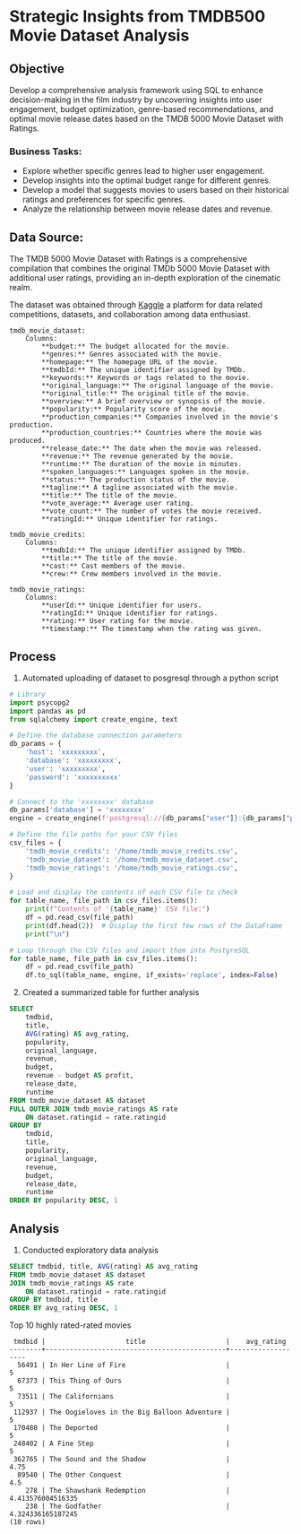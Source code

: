# Strategic Insights from TMDB500 Movie Dataset Analysis

## Objective
Develop a comprehensive analysis framework using SQL to enhance decision-making in the film industry by uncovering insights into user engagement, budget optimization, genre-based recommendations, and optimal movie release dates based on the TMDB 5000 Movie Dataset with Ratings.

### Business Tasks:
* Explore whether specific genres lead to higher user engagement.
* Develop insights into the optimal budget range for different genres.
* Develop a model that suggests movies to users based on their historical ratings and preferences for specific genres.
* Analyze the relationship between movie release dates and revenue.

## Data Source:
The TMDB 5000 Movie Dataset with Ratings is a comprehensive compilation that combines the original TMDb 5000 Movie Dataset with additional user ratings, providing an in-depth exploration of the cinematic realm.

The dataset was obtained through [Kaggle](https://www.kaggle.com/datasets/aayushsoni4/tmdb-5000-movie-dataset-with-ratings?select=tmdb_movie_dataset.csv) a platform for data related competitions, datasets, and collaboration among data enthusiast.

    tmdb_movie_dataset:
        Columns:
            **budget:** The budget allocated for the movie.
            **genres:** Genres associated with the movie.
            **homepage:** The homepage URL of the movie.
            **tmdbId:** The unique identifier assigned by TMDb.
            **keywords:** Keywords or tags related to the movie.
            **original_language:** The original language of the movie.
            **original_title:** The original title of the movie.
            **overview:** A brief overview or synopsis of the movie.
            **popularity:** Popularity score of the movie.
            **production_companies:** Companies involved in the movie's production.
            **production_countries:** Countries where the movie was produced.
            **release_date:** The date when the movie was released.
            **revenue:** The revenue generated by the movie.
            **runtime:** The duration of the movie in minutes.
            **spoken_languages:** Languages spoken in the movie.
            **status:** The production status of the movie.
            **tagline:** A tagline associated with the movie.
            **title:** The title of the movie.
            **vote_average:** Average user rating.
            **vote_count:** The number of votes the movie received.
            **ratingId:** Unique identifier for ratings.

    tmdb_movie_credits:
        Columns:
            **tmdbId:** The unique identifier assigned by TMDb.
            **title:** The title of the movie.
            **cast:** Cast members of the movie.
            **crew:** Crew members involved in the movie.

    tmdb_movie_ratings:
        Columns:
            **userId:** Unique identifier for users.
            **ratingId:** Unique identifier for ratings.
            **rating:** User rating for the movie.
            **timestamp:** The timestamp when the rating was given.


## Process 

1. Automated uploading of dataset to posgresql through a python script

```python
# Library
import psycopg2
import pandas as pd
from sqlalchemy import create_engine, text

# Define the database connection parameters
db_params = {
    'host': 'xxxxxxxxx',
    'database': 'xxxxxxxxx',
    'user': 'xxxxxxxxx',
    'password': 'xxxxxxxxxx'
}

# Connect to the 'xxxxxxxx' database
db_params['database'] = 'xxxxxxxx'
engine = create_engine(f'postgresql://{db_params["user"]}:{db_params["password"]}@{db_params["host"]}/{db_params["database"]}')

# Define the file paths for your CSV files
csv_files = {
    'tmdb_movie_credits': '/home/tmdb_movie_credits.csv',
    'tmdb_movie_dataset': '/home/tmdb_movie_dataset.csv',
    'tmdb_movie_ratings': '/home/tmdb_movie_ratings.csv',
}

# Load and display the contents of each CSV file to check
for table_name, file_path in csv_files.items():
    print(f"Contents of '{table_name}' CSV file:")
    df = pd.read_csv(file_path)
    print(df.head(2))  # Display the first few rows of the DataFrame
    print("\n")

# Loop through the CSV files and import them into PostgreSQL
for table_name, file_path in csv_files.items():
    df = pd.read_csv(file_path)
    df.to_sql(table_name, engine, if_exists='replace', index=False)
```

2. Created a summarized table for further analysis

```sql
SELECT 
    tmdbid,
    title,
    AVG(rating) AS avg_rating,
    popularity,
    original_language,
    revenue,
    budget,
    revenue - budget AS profit,
    release_date,
    runtime
FROM tmdb_movie_dataset AS dataset 
FULL OUTER JOIN tmdb_movie_ratings AS rate
    ON dataset.ratingid = rate.ratingid
GROUP BY
    tmdbid,
    title,
    popularity,
    original_language,
    revenue,
    budget,
    release_date,
    runtime
ORDER BY popularity DESC, 1
```

## Analysis

1. Conducted exploratory data analysis

```sql
SELECT tmdbid, title, AVG(rating) AS avg_rating
FROM tmdb_movie_dataset AS dataset 
JOIN tmdb_movie_ratings AS rate
    ON dataset.ratingid = rate.ratingid
GROUP BY tmdbid, title
ORDER BY avg_rating DESC, 1
```

Top 10 highly rated-rated movies
```
 tmdbid |                    title                    |    avg_rating     
--------+---------------------------------------------+-------------------
  56491 | In Her Line of Fire                         |                 5
  67373 | This Thing of Ours                          |                 5
  73511 | The Californians                            |                 5
 112937 | The Oogieloves in the Big Balloon Adventure |                 5
 170480 | The Deported                                |                 5
 248402 | A Fine Step                                 |                 5
 362765 | The Sound and the Shadow                    |              4.75
  89540 | The Other Conquest                          |               4.5
    278 | The Shawshank Redemption                    | 4.413576004516335
    238 | The Godfather                               | 4.324336165187245
(10 rows)
```
